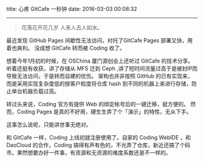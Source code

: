 title: 心疼 GitCafe 一秒钟
date: 2016-03-03 00:08:32

---

>花落花开花几岁 人来人去人如水。


最近发现 GitHub Pages 间歇性无法访问，衬托了GitCafe Pages 部署又快，用着也爽利。 
没成想 GitCafe 转而被 Coding 收了。

想着今年1月初的时候，在 OSChina 厦门源创会上还听过 GitCafe 的技术分享。
听着还挺有收获，讲了存储从 MFS 迁到 Ceph ,讲了短时间流量过高于是被封IP而导致无法访问，于是转而自建的忧伤。
架构也并非按照 GitHub 的已有实现来，而是采用实现复杂度低的按客户粒度将仓库 hash 到不同的机器上来进行存储，防止单台机器负载过高。

转过头来说，Coding 官方有提供 Web 的绑定帐号后的一键迁移，挺方便的。
然而，Coding Pages 是真的不好用，硬生生弄了个「演示」的特性，无从下手。

这事怎么说呢，只能讲世事无绝对。

和 GitCafe 一样，Coding 上线初就注册使用了。自家的 Coding WebIDE ，和 DaoCloud 的合作，Coding 搞得有声有色的，不光弄了仓库，新近还搞了个码市。果然想要办好一件事，有资源和无资源的难度系数还是不一样的。

 

